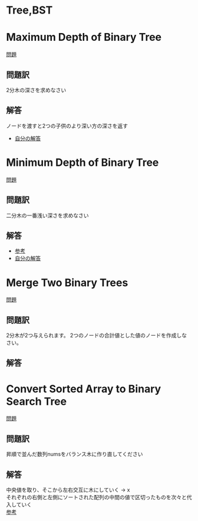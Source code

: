 # Tree,BST
# Maximum Depth of Binary Tree
[問題](https://leetcode.com/problems/maximum-depth-of-binary-tree/)
## 問題訳
2分木の深さを求めなさい
## 解答
ノードを渡すと2つの子供のより深い方の深さを返す
- [自分の解答](./MaximumDepthOfBinaryTree.cpp)

# 
# Minimum Depth of Binary Tree
[問題](https://leetcode.com/problems/minimum-depth-of-binary-tree/)
## 問題訳
二分木の一番浅い深さを求めなさい

## 解答
- [参考](https://qiita.com/ishishow/items/395c4af8e0263ba43a05)
- [自分の解答](./MinimumDepthOfBinaryTree.cpp)


#
# Merge Two Binary Trees
[問題](https://leetcode.com/problems/merge-two-binary-trees/)
## 問題訳
2分木が2つ与えられます。
2つのノードの合計値とした値のノードを作成しなさい。

## 解答

# Convert Sorted Array to Binary Search Tree
[問題](https://leetcode.com/problems/convert-sorted-array-to-binary-search-tree/)
## 問題訳
昇順で並んだ数列numsをバランス木に作り直してください

## 解答
中央値を取り、そこから左右交互に木にしていく → x  
それぞれの右側と左側にソートされた配列の中間の値で区切ったものを次々と代入していく  
[参考](https://qiita.com/KueharX/items/c7f88204cdba42144d9b)



